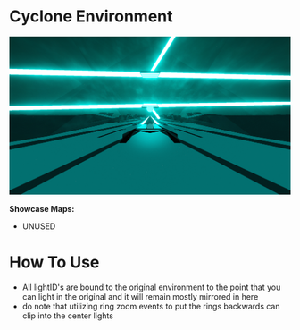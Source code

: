 # Cyclone Environment
![Cyclone Environment](Cyclone.png)

**Showcase Maps:**
- UNUSED

# How To Use

- All lightID's are bound to the original environment to the point that you can light in the original and it will remain mostly mirrored in here
- do note that utilizing ring zoom events to put the rings backwards can clip into the center lights